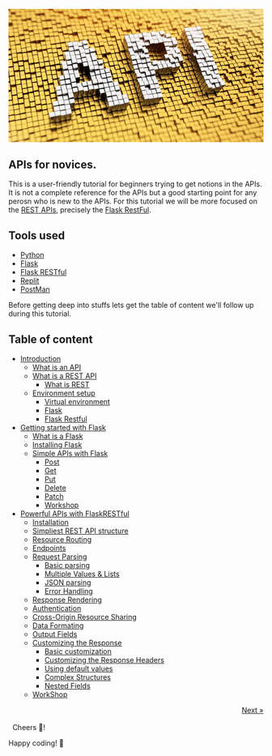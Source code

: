 ![API](resources/assets/images/api.png)
## APIs for novices.

This is a user-friendly tutorial for beginners trying to get notions in the APIs. It is not a complete reference for the APIs but a good starting point for any perosn who is new to the APIs. For this tutorial we will be more focused on the [REST APIs](https://en.wikipedia.org/wiki/Representational_state_transfer), precisely the [Flask RestFul](https://flask-restful.readthedocs.io/en/latest/).

## Tools used
- [Python](https://python.org)
- [Flask](https://flask.palletsprojects.com/en/2.2.x/)
- [Flask RESTful](https://flask-restful.readthedocs.io/en/latest/)
- [Replit](https://replit.com)
- [PostMan](https://www.postman.com/)

Before getting deep into stuffs lets get the table of content we'll follow up during this tutorial.

## Table of content

- [Introduction](./introduction/introduction.md#introduction)
    - [What is an API](./introduction/introduction.md#what-is-an-api)
    - [What is a REST API](./introduction/introduction.md#what-is-a-rest-api)
        - [What is REST](#what-is-rest) 
    - [Environment setup](#python-environment-setup)
        - [Virtual environment](#virtual-environment)
        - [Flask](#flask)
        - [Flask Restful](#flask-restful)
- [Getting started with Flask](#getting-started-with-flask)
    - [What is a Flask](#what-is-a-flask)
    - [Installing Flask](#installing-flask)
    - [Simple APIs with Flask](#simple-apis-with-flask)
        - [Post](#post)
        - [Get](#get)
        - [Put](#put)
        - [Delete](#delete)
        - [Patch](#patch)
        - [Workshop]()
- [Powerful APIs with FlaskRESTful](#powerful-apis-with-flaskrestful)
    - [Installation](#installation)
    - [Simpliest REST API structure](#simpliest-rest-api-structure)
    - [Resource Routing](#resource-routing)
    - [Endpoints](#endpoints)
    - [Request Parsing](#request-parsing)
        - [Basic parsing](#basic-parsing)
        - [Multiple Values & Lists](#multiple-values-and-lists)
        - [JSON parsing](#json-parsing)
        - [Error Handling](#error-handling)
    - [Response Rendering](#response-rendering)
    - [Authentication](#authentication)
    - [Cross-Origin Resource Sharing](#cross-origin-resource-sharing)
    - [Data Formating](#data-formatting)
    - [Output Fields](#output-fields)
    - [Customizing the Response](#customizing-the-response)
        - [Basic customization](#basic-customization)
        - [Customizing the Response Headers](#customizing-the-response-headers)
        - [Using default values](#using-default-values)
        - [Complex Structures](#complex-structures)
        - [Nested Fields](#nested-fields)
    - [WorkShop]()

<a href="./introduction/introduction.md" style="float: right">Next &raquo;</a>
<br/><br/>
&nbsp;
Cheers 🍻!

Happy coding! 🚀
